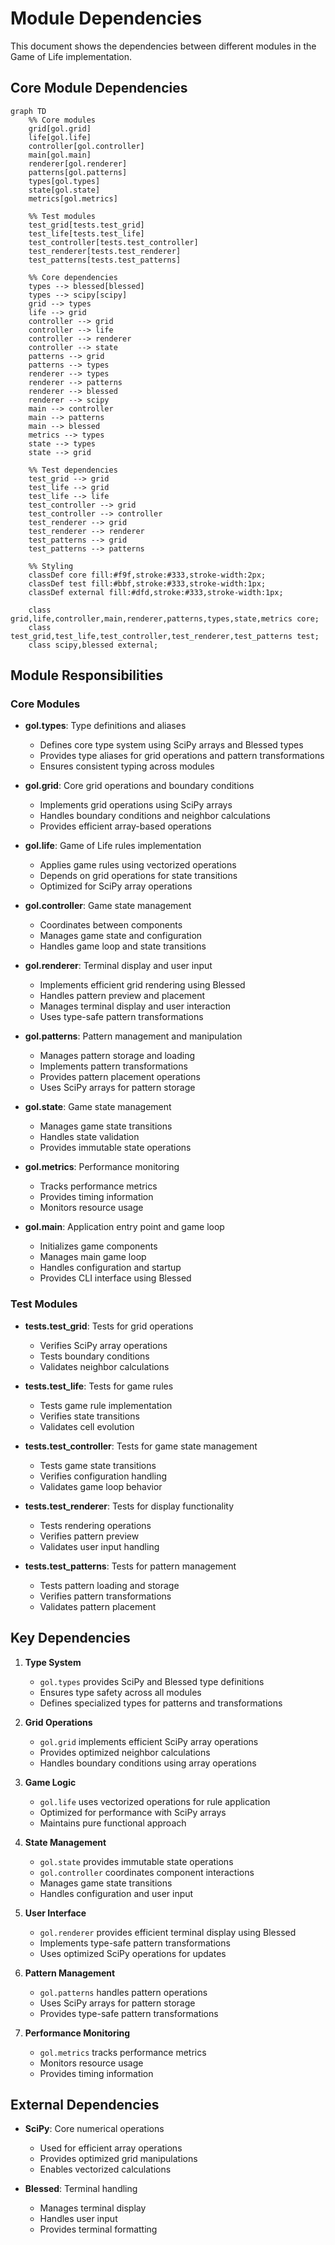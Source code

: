 <!-- markdownlint-disable MD033 -->

# Module Dependencies

This document shows the dependencies between different modules in the Game of Life implementation.

## Core Module Dependencies

```mermaid
graph TD
    %% Core modules
    grid[gol.grid]
    life[gol.life]
    controller[gol.controller]
    main[gol.main]
    renderer[gol.renderer]
    patterns[gol.patterns]
    types[gol.types]
    state[gol.state]
    metrics[gol.metrics]

    %% Test modules
    test_grid[tests.test_grid]
    test_life[tests.test_life]
    test_controller[tests.test_controller]
    test_renderer[tests.test_renderer]
    test_patterns[tests.test_patterns]

    %% Core dependencies
    types --> blessed[blessed]
    types --> scipy[scipy]
    grid --> types
    life --> grid
    controller --> grid
    controller --> life
    controller --> renderer
    controller --> state
    patterns --> grid
    patterns --> types
    renderer --> types
    renderer --> patterns
    renderer --> blessed
    renderer --> scipy
    main --> controller
    main --> patterns
    main --> blessed
    metrics --> types
    state --> types
    state --> grid

    %% Test dependencies
    test_grid --> grid
    test_life --> grid
    test_life --> life
    test_controller --> grid
    test_controller --> controller
    test_renderer --> grid
    test_renderer --> renderer
    test_patterns --> grid
    test_patterns --> patterns

    %% Styling
    classDef core fill:#f9f,stroke:#333,stroke-width:2px;
    classDef test fill:#bbf,stroke:#333,stroke-width:1px;
    classDef external fill:#dfd,stroke:#333,stroke-width:1px;
    
    class grid,life,controller,main,renderer,patterns,types,state,metrics core;
    class test_grid,test_life,test_controller,test_renderer,test_patterns test;
    class scipy,blessed external;
```

## Module Responsibilities

### Core Modules

- **gol.types**: Type definitions and aliases
  - Defines core type system using SciPy arrays and Blessed types
  - Provides type aliases for grid operations and pattern transformations
  - Ensures consistent typing across modules

- **gol.grid**: Core grid operations and boundary conditions
  - Implements grid operations using SciPy arrays
  - Handles boundary conditions and neighbor calculations
  - Provides efficient array-based operations

- **gol.life**: Game of Life rules implementation
  - Applies game rules using vectorized operations
  - Depends on grid operations for state transitions
  - Optimized for SciPy array operations

- **gol.controller**: Game state management
  - Coordinates between components
  - Manages game state and configuration
  - Handles game loop and state transitions

- **gol.renderer**: Terminal display and user input
  - Implements efficient grid rendering using Blessed
  - Handles pattern preview and placement
  - Manages terminal display and user interaction
  - Uses type-safe pattern transformations

- **gol.patterns**: Pattern management and manipulation
  - Manages pattern storage and loading
  - Implements pattern transformations
  - Provides pattern placement operations
  - Uses SciPy arrays for pattern storage

- **gol.state**: Game state management
  - Manages game state transitions
  - Handles state validation
  - Provides immutable state operations

- **gol.metrics**: Performance monitoring
  - Tracks performance metrics
  - Provides timing information
  - Monitors resource usage

- **gol.main**: Application entry point and game loop
  - Initializes game components
  - Manages main game loop
  - Handles configuration and startup
  - Provides CLI interface using Blessed

### Test Modules

- **tests.test_grid**: Tests for grid operations
  - Verifies SciPy array operations
  - Tests boundary conditions
  - Validates neighbor calculations

- **tests.test_life**: Tests for game rules
  - Tests game rule implementation
  - Verifies state transitions
  - Validates cell evolution

- **tests.test_controller**: Tests for game state management
  - Tests game state transitions
  - Verifies configuration handling
  - Validates game loop behavior

- **tests.test_renderer**: Tests for display functionality
  - Tests rendering operations
  - Verifies pattern preview
  - Validates user input handling

- **tests.test_patterns**: Tests for pattern management
  - Tests pattern loading and storage
  - Verifies pattern transformations
  - Validates pattern placement

## Key Dependencies

1. **Type System**
   - `gol.types` provides SciPy and Blessed type definitions
   - Ensures type safety across all modules
   - Defines specialized types for patterns and transformations

2. **Grid Operations**
   - `gol.grid` implements efficient SciPy array operations
   - Provides optimized neighbor calculations
   - Handles boundary conditions using array operations

3. **Game Logic**
   - `gol.life` uses vectorized operations for rule application
   - Optimized for performance with SciPy arrays
   - Maintains pure functional approach

4. **State Management**
   - `gol.state` provides immutable state operations
   - `gol.controller` coordinates component interactions
   - Manages game state transitions
   - Handles configuration and user input

5. **User Interface**
   - `gol.renderer` provides efficient terminal display using Blessed
   - Implements type-safe pattern transformations
   - Uses optimized SciPy operations for updates

6. **Pattern Management**
   - `gol.patterns` handles pattern operations
   - Uses SciPy arrays for pattern storage
   - Provides type-safe pattern transformations

7. **Performance Monitoring**
   - `gol.metrics` tracks performance metrics
   - Monitors resource usage
   - Provides timing information

## External Dependencies

- **SciPy**: Core numerical operations
  - Used for efficient array operations
  - Provides optimized grid manipulations
  - Enables vectorized calculations

- **Blessed**: Terminal handling
  - Manages terminal display
  - Handles user input
  - Provides terminal formatting
   